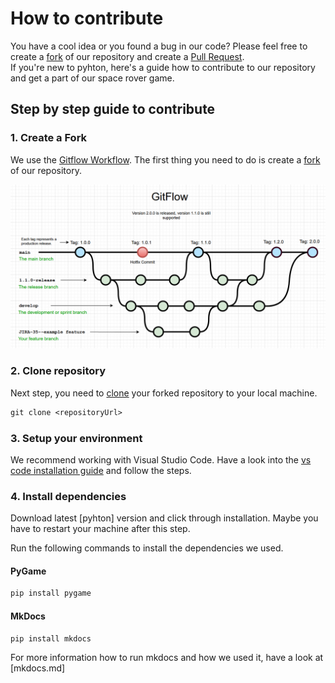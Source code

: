 # How to contribute

You have a cool idea or you found a bug in our code? Please feel free to create a [fork] of our repository and create a [Pull Request].  
If you're new to pyhton, here's a guide how to contribute to our repository and get a part of our space rover game.

## Step by step guide to contribute

### 1. Create a Fork

We use the [Gitflow Workflow]. The first thing you need to do is create a [fork] of our repository.

![Gitflow](./images/gitflow.png)

### 2. Clone repository

Next step, you need to [clone] your forked repository to your local machine.

``` ps
git clone <repositoryUrl>
```

### 3. Setup your environment

We recommend working with Visual Studio Code. Have a look into the [vs code installation guide] and follow the steps.

### 4. Install dependencies

Download latest [pyhton] version and click through installation. Maybe you have to restart your machine after this step.

Run the following commands to install the dependencies we used.

#### PyGame

``` ps
pip install pygame
```

#### MkDocs

``` ps
pip install mkdocs
```

For more information how to run mkdocs and how we used it, have a look at [mkdocs.md]

[Gitflow Workflow]: https://www.atlassian.com/git/tutorials/comparing-workflows/gitflow-workflow
[Pull Request]: https://docs.github.com/en/pull-requests/collaborating-with-pull-requests/proposing-changes-to-your-work-with-pull-requests/creating-a-pull-request
[fork]: https://docs.github.com/en/get-started/quickstart/fork-a-repo
[clone]: https://docs.github.com/en/repositories/creating-and-managing-repositories/cloning-a-repository
[vs code installation guide]: https://code.visualstudio.com/docs/python/python-tutorial
